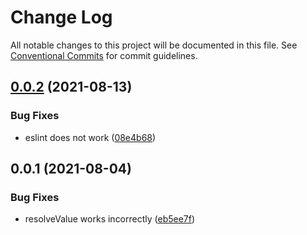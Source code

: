 # Change Log

All notable changes to this project will be documented in this file.
See [Conventional Commits](https://conventionalcommits.org) for commit guidelines.

## [0.0.2](https://github.com/linq2js/rexq/compare/shared@0.0.1...shared@0.0.2) (2021-08-13)


### Bug Fixes

* eslint does not work ([08e4b68](https://github.com/linq2js/rexq/commit/08e4b68319629036dcdff68bb808e0f840c07f80))





## 0.0.1 (2021-08-04)


### Bug Fixes

* resolveValue works incorrectly ([eb5ee7f](https://github.com/linq2js/rexq/commit/eb5ee7f6ec6a6d55242d95db2e99c25d8d94af5b))
